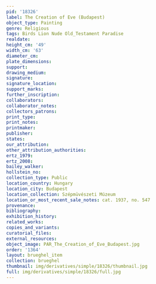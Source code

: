 ```yaml
---
pid: '18326'
label: The Creation of Eve (Budapest)
object_type: Painting
genre: Religious
tags: Birds Lion Nude Old_Testament Paradise
realdate: 
height_cm: '49'
width_cm: '63'
diameter_cm: 
plate_dimensions: 
support: 
drawing_medium: 
signature: 
signature_location: 
support_marks: 
further_inscription: 
collaborators: 
collaborator_notes: 
collectors_patrons: 
print_type: 
print_notes: 
printmaker: 
publisher: 
states: 
our_attribution: 
other_attribution_authorities: 
ertz_1979: 
ertz_2008: 
bailey_walker: 
hollstein_no: 
collection_type: Public
location_country: Hungary
location_city: Budapest
location_collection: Szépmüvészeti Múzeum
location_or_most_recent_sale_notes: cat. 1937, no. 547
provenance: 
bibliography: 
exhibition_history: 
related_works: 
copies_and_variants: 
curatorial_files: 
external_resources: 
object_image: PAR_The_Creation_of_Eve_Budapest.jpg
order: '1364'
layout: brueghel_item
collection: brueghel
thumbnail: img/derivatives/simple/18326/thumbnail.jpg
full: img/derivatives/simple/18326/full.jpg
---
```

